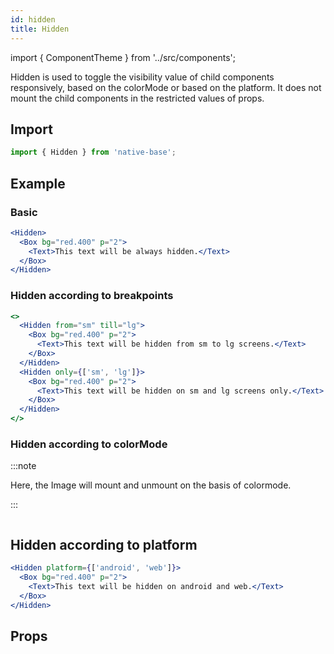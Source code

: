 ```yaml
---
id: hidden
title: Hidden
---
```


import { ComponentTheme } from '../src/components';

Hidden is used to toggle the visibility value of child components responsively, based on the colorMode or based on the platform. It does not mount the child components in the restricted values of props.

## Import

```jsx
import { Hidden } from 'native-base';
```

## Example

### Basic

```jsx
<Hidden>
  <Box bg="red.400" p="2">
    <Text>This text will be always hidden.</Text>
  </Box>
</Hidden>
```

### Hidden according to breakpoints

```jsx
<>
  <Hidden from="sm" till="lg">
    <Box bg="red.400" p="2">
      <Text>This text will be hidden from sm to lg screens.</Text>
    </Box>
  </Hidden>
  <Hidden only={['sm', 'lg']}>
    <Box bg="red.400" p="2">
      <Text>This text will be hidden on sm and lg screens only.</Text>
    </Box>
  </Hidden>
</>
```

### Hidden according to colorMode

:::note

Here, the Image will mount and unmount on the basis of colormode.

:::

```ComponentSnackPlayer path=components,primitives,Hidden,hiddenOnColorModes.tsx

```

## Hidden according to platform

```jsx
<Hidden platform={['android', 'web']}>
  <Box bg="red.400" p="2">
    <Text>This text will be hidden on android and web.</Text>
  </Box>
</Hidden>
```

## Props

```ComponentPropTable path=primitives,Hidden,index.tsx

```
